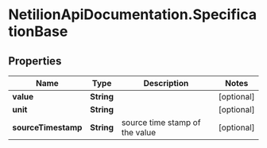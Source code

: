 # NetilionApiDocumentation.SpecificationBase

## Properties
Name | Type | Description | Notes
------------ | ------------- | ------------- | -------------
**value** | **String** |  | [optional] 
**unit** | **String** |  | [optional] 
**sourceTimestamp** | **String** | source time stamp of the value | [optional] 


